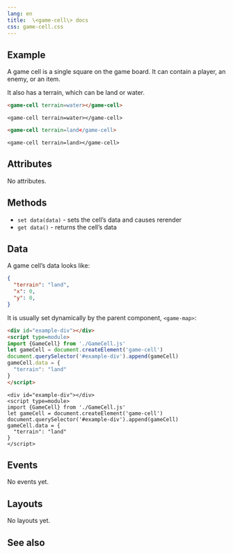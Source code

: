 ```yaml
---
lang: en
title:  \<game-cell\> docs
css: game-cell.css
---
```


<main>

## Example

A game cell is a single square on the game board. It can contain a player, an enemy, or an item. 

It also has a terrain, which can be land or water. 

```html
<game-cell terrain=water></game-cell>
```

```{=html}
<game-cell terrain=water></game-cell>
```


```html
<game-cell terrain=land</game-cell>
```

```{=html}
<game-cell terrain=land></game-cell>
```


## Attributes

No attributes. 

## Methods

* `set data(data)` - sets the cell’s data and causes rerender
* `get data()` - returns the cell’s data

## Data

A game cell’s data looks like:

```json
{
  "terrain": "land",
  "x": 0,
  "y": 0,
}
```

It is usually set dynamically by the parent component, `<game-map>`:

```html
<div id="example-div"></div>
<script type=module>
import {GameCell} from './GameCell.js'
let gameCell = document.createElement('game-cell')
document.querySelector('#example-div').append(gameCell)
gameCell.data = {
  "terrain": "land"
}
</script>
```

```{=html}
<div id="example-div"></div>
<script type=module>
import {GameCell} from './GameCell.js'
let gameCell = document.createElement('game-cell')
document.querySelector('#example-div').append(gameCell)
gameCell.data = {
  "terrain": "land"
}
</script>
```

## Events

No events yet.

## Layouts

No layouts yet. 

## See also



</main>

<script type="module">
import {GameCell} from './GameCell.js'

window.gameCell = document.querySelector('game-cell')
</script>
